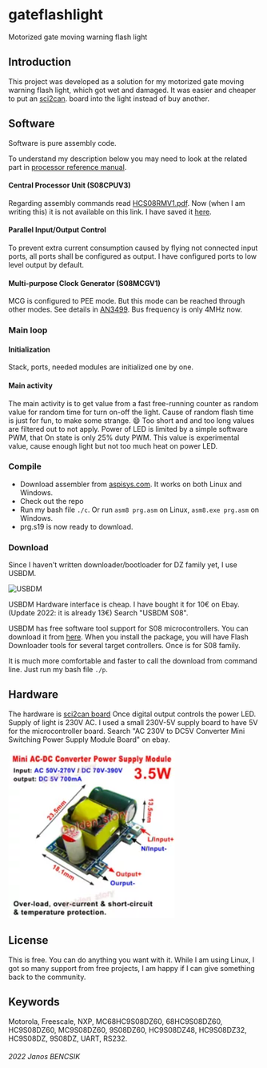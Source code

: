 # gateflashlight

Motorized gate moving warning flash light

## Introduction

This project was developed as a solution for my motorized gate moving warning flash light,
which got wet and damaged. It was easier and cheaper to put an
[sci2can](https://github.com/butyi/sci2can).
board into the light instead of buy another.

## Software

Software is pure assembly code.

To understand my description below you may need to look at the related part in
[processor reference manual](https://www.nxp.com/docs/en/data-sheet/MC9S08DZ60.pdf).

#### Central Processor Unit (S08CPUV3)
 
Regarding assembly commands read
[HCS08RMV1.pdf](https://www.nxp.com/docs/en/reference-manual/HCS08RMV1.pdf).
Now (when I am writing this) it is not available on this link. I have saved it
[here](https://github.com/butyi/sci2can/raw/master/hw/HCS08RMV1.pdf).

#### Parallel Input/Output Control

To prevent extra current consumption caused by flying not connected input ports,
all ports shall be configured as output. I have configured ports to low level
output by default.

#### Multi-purpose Clock Generator (S08MCGV1)

MCG is configured to PEE mode. But this mode can be reached through other modes.
See details in
[AN3499](https://www.nxp.com/docs/en/application-note/AN3499.pdf).
Bus frequency is only 4MHz now.

### Main loop

#### Initialization

Stack, ports, needed modules are initialized one by one.

#### Main activity

The main activity is to get value from a fast free-running counter
as random value for random time for turn on-off the light.
Cause of random flash time is just for fun, to make some strange. :smile:
Too short and and too long values are filtered out to not apply.
Power of LED is limited by a simple software PWM, that On state
is only 25% duty PWM. This value is experimental value, cause
enough light but not too much heat on power LED.

### Compile

- Download assembler from [aspisys.com](http://www.aspisys.com/asm8.htm).
  It works on both Linux and Windows.
- Check out the repo
- Run my bash file `./c`.
  Or run `asm8 prg.asm` on Linux, `asm8.exe prg.asm` on Windows.
- prg.s19 is now ready to download.

### Download

Since I haven't written downloader/bootloader for DZ family yet, I use USBDM.

![USBDM](https://github.com/butyi/sci2can/raw/master/pics/myusbdm.png)

USBDM Hardware interface is cheap. I have bought it for 10€ on Ebay.
(Update 2022: it is already 13€) Search "USBDM S08".

USBDM has free software tool support for S08 microcontrollers.
You can download it from [here](https://sourceforge.net/projects/usbdm/).
When you install the package, you will have Flash Downloader tools for several
target controllers. Once is for S08 family.

It is much more comfortable and faster to call the download from command line.
Just run my bash file `./p`.

## Hardware

The hardware is [sci2can board](https://github.com/butyi/sci2can)
Once digital output controls the power LED.
Supply of light is 230V AC. I used a small 230V-5V supply board to have 5V for
the microcontroller board.
Search "AC 230V to DC5V Converter Mini Switching Power Supply Module Board" on ebay.

![Mini Power Supply Board](https://github.com/butyi/gateflashlight/blob/main/mini_power_supply_board.png)

## License

This is free. You can do anything you want with it.
While I am using Linux, I got so many support from free projects,
I am happy if I can give something back to the community.

## Keywords

Motorola, Freescale, NXP, MC68HC9S08DZ60, 68HC9S08DZ60, HC9S08DZ60, MC9S08DZ60,
9S08DZ60, HC9S08DZ48, HC9S08DZ32, HC9S08DZ, 9S08DZ, UART, RS232.

###### 2022 Janos BENCSIK


